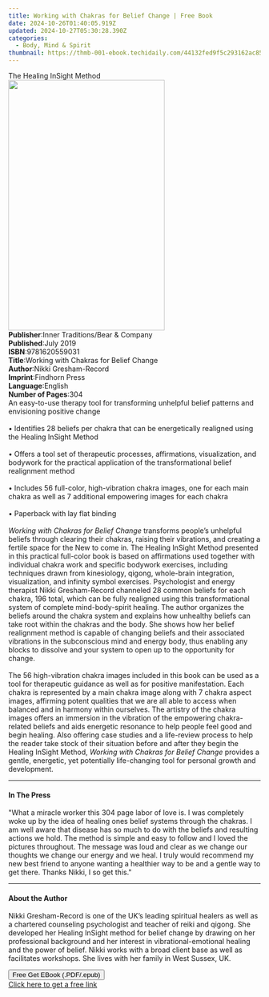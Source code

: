 ```yaml
---
title: Working with Chakras for Belief Change | Free Book
date: 2024-10-26T01:40:05.919Z
updated: 2024-10-27T05:30:28.390Z
categories:
  - Body, Mind & Spirit
thumbnail: https://thmb-001-ebook.techidaily.com/44132fed9f5c293162ac8557feb97bfc4ceaabb37fa57a1e49cc493162bac896.jpg
---
```

<main id="book-container">
  <div class="flex flex-col">
    <div class="book-brief flex-1 py-6 px-4 sm:p-6 md:py-10 md:px-8">
      <!-- brief-->
      <div class="book-brief-main">The Healing InSight Method</div>
    </div>
    <div
      class="book-meta-info flex-1 grid gap-4 col-start-1 col-end-3 row-start-1 sm:mb-6 sm:grid-cols-4 lg:gap-6 lg:col-start-2 lg:row-end-6 lg:row-span-6 lg:mb-0"
    >
      <div
        class="book-meta-info-left place-content-center mt-4 p-4 text-sm leading-6 col-start-2 col-span-2 dark:text-slate-400"
      >
        <img
          class="w-full h-500 object-cover rounded-lg sm:h-255 sm:col-span-2 lg:col-span-full"
          src="https://img-001-ebook.techidaily.com/ec4b0ebf60bed2be461a5b9b85b6f25bc2a618945f76b91a5876dfc8f8ff0fa5.jpg"
          alt=""
          width="312"
          height="500"
        />
      </div>
      <div
        class="book-meta-info-right mt-2 col-start-1 row-start-2 col-span-3 self-center"
      >
        <!-- meta data  -->
        <div class="flex flex-col px-4 md:px-8">
          <div class="flex-1">
            <strong>Publisher</strong>:<span class="px-2"
              >Inner Traditions/Bear &amp; Company</span
            >
          </div>
          <div class="flex-1">
            <strong>Published</strong>:<span class="px-2">July 2019</span>
          </div>
          <div class="flex-1">
            <strong>ISBN</strong>:<span class="px-2">9781620559031</span>
          </div>
          <div class="flex-1">
            <strong>Title</strong>:<span class="px-2"
              >Working with Chakras for Belief Change</span
            >
          </div>
          <div class="flex-1">
            <strong>Author</strong>:<span class="px-2"
              >Nikki Gresham-Record</span
            >
          </div>
          <div class="flex-1">
            <strong>Imprint</strong>:<span class="px-2">Findhorn Press</span>
          </div>
          <div class="flex-1">
            <strong>Language</strong>:<span class="px-2">English</span>
          </div>
          <div class="flex-1">
            <strong>Number of Pages</strong>:<span class="px-2">304</span>
          </div>
        </div>
      </div>
    </div>
    <div class="book-description flex-1 py-6 px-4 sm:p-6 md:py-10 md:px-8">
      <div class="book-description-main">
        <div accordion-content="" id="description">
          An easy-to-use therapy tool for transforming unhelpful belief patterns
          and envisioning positive change <br /><br />• Identifies 28 beliefs
          per chakra that can be energetically realigned using the Healing
          InSight Method <br /><br />• Offers a tool set of therapeutic
          processes, affirmations, visualization, and bodywork for the practical
          application of the transformational belief realignment method
          <br /><br />• Includes 56 full-color, high-vibration chakra images,
          one for each main chakra as well as 7 additional empowering images for
          each chakra <br /><br />• Paperback with lay flat binding
          <br /><br /><i>Working with Chakras for Belief Change</i> transforms
          people’s unhelpful beliefs through clearing their chakras, raising
          their vibrations, and creating a fertile space for the New to come in.
          The Healing InSight Method presented in this practical full-color book
          is based on affirmations used together with individual chakra work and
          specific bodywork exercises, including techniques drawn from
          kinesiology, qigong, whole-brain integration, visualization, and
          infinity symbol exercises. Psychologist and energy therapist Nikki
          Gresham-Record channeled 28 common beliefs for each chakra, 196 total,
          which can be fully realigned using this transformational system of
          complete mind-body-spirit healing. The author organizes the beliefs
          around the chakra system and explains how unhealthy beliefs can take
          root within the chakras and the body. She shows how her belief
          realignment method is capable of changing beliefs and their associated
          vibrations in the subconscious mind and energy body, thus enabling any
          blocks to dissolve and your system to open up to the opportunity for
          change. <br /><br />The 56 high-vibration chakra images included in
          this book can be used as a tool for therapeutic guidance as well as
          for positive manifestation. Each chakra is represented by a main
          chakra image along with 7 chakra aspect images, affirming potent
          qualities that we are all able to access when balanced and in harmony
          within ourselves. The artistry of the chakra images offers an
          immersion in the vibration of the empowering chakra-related beliefs
          and aids energetic resonance to help people feel good and begin
          healing. Also offering case studies and a life-review process to help
          the reader take stock of their situation before and after they begin
          the Healing InSight Method,
          <i>Working with Chakras for Belief Change</i> provides a gentle,
          energetic, yet potentially life-changing tool for personal growth and
          development.
        </div>
        <div class="accordion-fader"></div>
      </div>
    </div>
    <div class="book-excerpts flex-1 py-6 px-4 sm:p-6 md:py-10 md:px-8">
      <!-- excerpts-->
      <div class="book-excerpts-main">
        <hr />
        <h4 class="placeholder placeholder-heading">
          <span>In The Press</span>
        </h4>
        <p>
          "What a miracle worker this 304 page labor of love is. I was
          completely woke up by the idea of healing ones belief systems through
          the chakras. I am well aware that disease has so much to do with the
          beliefs and resulting actions we hold. The method is simple and easy
          to follow and I loved the pictures throughout. The message was loud
          and clear as we change our thoughts we change our energy and we heal.
          I truly would recommend my new best friend to anyone wanting a
          healthier way to be and a gentle way to get there. Thanks Nikki, I so
          get this."
        </p>
      </div>
    </div>
    <div class="book-about-author flex-1 py-6 px-4 sm:p-6 md:py-10 md:px-8">
      <!-- about author-->
      <div class="book-main-author-main">
        <hr />
        <h4 class="placeholder placeholder-heading">
          <span>About the Author</span>
        </h4>
        <p>
          Nikki Gresham-Record is one of the UK’s leading spiritual healers as
          well as a chartered counseling psychologist and teacher of reiki and
          qigong. She developed her Healing InSight method for belief change by
          drawing on her professional background and her interest in
          vibrational-emotional healing and the power of belief. Nikki works
          with a broad client base as well as facilitates workshops. She lives
          with her family in West Sussex, UK.
        </p>
      </div>
    </div>
    <div class="book-free-get flex-1 py-6 px-4 sm:p-6 md:py-10 md:px-8">
      <button
        id="btn-free-get"
        class="bg-blue-500 hover:bg-blue-700 text-white font-bold py-2 px-4 rounded"
      >
        Free Get EBook (.PDF/.epub)
      </button>
      <div id="countdown-display" class="px-2 text-lg mt-2"></div>
      <a
        id="free-link"
        class="hidden bg-blue-500 hover:bg-blue-700 text-white font-bold py-2 px-4 rounded"
        href="https://www.ebooks.com/en-us/book/209518625/working-with-chakras-for-belief-change/nikki-gresham-record/"
        target="_blank"
        >Click here to get a free link</a
      >
    </div>
    <script>
      let countdownTime = 0;
      let countdownInterval = null;
      document
        .getElementById('btn-free-get')
        .addEventListener('click', startCountdown);
      function startCountdown() {
        countdownTime = new Date().getTime() + 60000 * 3;
        countdownInterval = setInterval(updateCountdown, 1000);
        document.getElementById('btn-free-get').disabled = true;
        document
          .getElementById('btn-free-get')
          .classList.add('bg-gray-500', 'cursor-not-allowed');
      }
      function updateCountdown() {
        let currentTime = new Date().getTime();
        let timeLeft = countdownTime - currentTime;
        let secondsLeft = Math.floor(timeLeft / 1000);
        document.getElementById('countdown-display').innerHTML =
          `Remaining time: ${secondsLeft} seconds.`;
        if (secondsLeft <= 0) {
          clearInterval(countdownInterval);
          document.getElementById('btn-free-get').classList.add('hidden');
          document.getElementById('free-link').classList.remove('hidden');
          document.getElementById('countdown-display').innerHTML = '';
        }
      }
    </script>
  </div>
</main>

<ins class="adsbygoogle"
      style="display:block"
      data-ad-client="ca-pub-7571918770474297"
      data-ad-slot="8358498916"
      data-ad-format="auto"
      data-full-width-responsive="true"></ins>
    